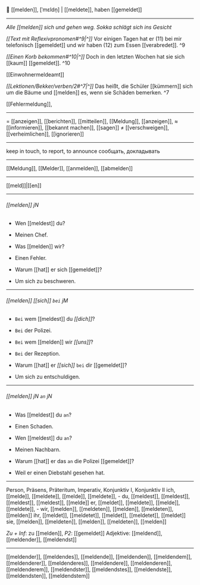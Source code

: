  📢 [[melden]], [ˈmɛldn̩] | [[meldete]], haben [[gemeldet]]

---
_Alle [[melden]] sich und gehen weg. Sokka schlägt sich ins Gesicht_

*[[Text mit Reflexivpronomen#^9|^]]* Vor einigen Tagen hat er (11) bei mir telefonisch [[gemeldet]] und wir haben (12) zum Essen [[verabredet]]. ^9

*[[Einen Korb bekommen#^10|^]]* Doch in den letzten Wochen hat sie sich [[kaum]] [[gemeldet]]. ^10

 [[Einwohnermeldeamt]]

*[[Lektionen/Bekker/verben/2#^7|^]]* Das heißt, die Schüler [[kümmern]] sich um die Bäume und [[melden]] es, wenn sie Schäden bemerken. ^7

 [[Fehlermeldung]],
 
---
= [[anzeigen]], [[berichten]], [[mitteilen]], [[Meldung]], [[anzeigen]],
≈ [[informieren]], [[bekannt machen]], [[sagen]]
≠ [[verschweigen]], [[verheimlichen]], [[ignorieren]]

---
keep in touch, to report, to announce
сообщать, докладывать

---
[[Meldung]], [[Melder]], [[anmelden]], [[abmelden]]

---
[[meld]]|[[en]]


---
###### [[melden]] jN
- Wen [[meldest]] du?
- Meinen Chef.

- Was [[melden]] wir?
- Einen Fehler.

- Warum [[hat]] er sich [[gemeldet]]?
- Um sich zu beschweren.

---
###### [[melden]] *[[sich]]* `bei` jM
- `Bei` wem [[meldest]] du *[[dich]]*?
- `Bei` der Polizei.

- `Bei` wem [[melden]] wir *[[uns]]*?
- `Bei` der Rezeption.

- Warum [[hat]] er *[[sich]]* `bei` dir [[gemeldet]]?
- Um sich zu entschuldigen.

---
###### [[melden]] jN `an` jN
- Was [[meldest]] du `an`?
- Einen Schaden.

- Wen [[meldest]] du `an`?
- Meinen Nachbarn.

- Warum [[hat]] er das `an` die Polizei [[gemeldet]]?
- Weil er einen Diebstahl gesehen hat.

---
Person, Präsens, Präteritum, Imperativ, Konjunktiv I,  Konjunktiv II 
ich, [[melde]], [[meldete]], [[melde]], [[meldete]], -
du, [[meldest]], [[meldest]], [[meldest]], [[meldest]], [[melde]]
er, [[meldet]], [[meldete]], [[melde]], [[meldete]], -
wir, [[melden]], [[meldeten]], [[melden]], [[meldeten]], [[melden]]
ihr, [[meldet]], [[meldetet]], [[meldet]], [[meldetet]], [[meldet]]
sie, [[melden]], [[meldeten]], [[melden]], [[meldeten]], [[melden]]

*Zu + Inf*: zu [[melden]], *P2*: [[gemeldet]]
Adjektive: [[meldend]], [[meldender]], [[meldendst]]

---
[[meldender]], [[meldendes]], [[meldende]], [[meldenden]], [[meldendem]], [[meldenderer]], [[meldenderes]], [[meldendere]], [[meldenderen]], [[meldenderem]], [[meldendster]], [[meldendstes]], [[meldendste]], [[meldendsten]], [[meldendstem]]